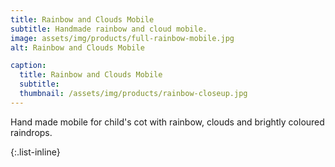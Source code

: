 ```yaml
---
title: Rainbow and Clouds Mobile
subtitle: Handmade rainbow and cloud mobile.
image: assets/img/products/full-rainbow-mobile.jpg
alt: Rainbow and Clouds Mobile

caption:
  title: Rainbow and Clouds Mobile
  subtitle: 
  thumbnail: /assets/img/products/rainbow-closeup.jpg
---
```

Hand made mobile for child's cot with rainbow, clouds and brightly coloured raindrops.

{:.list-inline}
<!-- - Starting from: £50.00 -->

